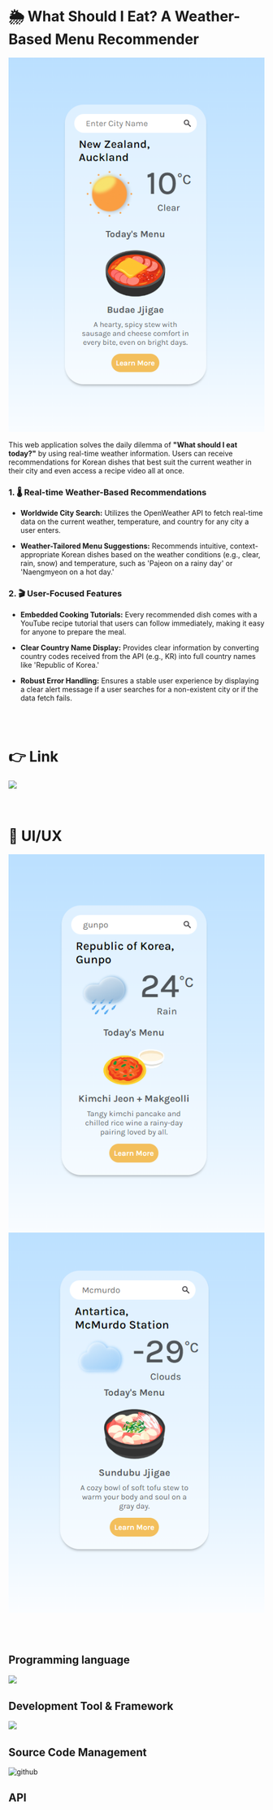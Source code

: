 # 🌦️ What Should I Eat? A Weather-Based Menu Recommender
![image](https://github.com/osy0602/weather-kmenu/blob/main/src/ui/clear10degree.png)

This web application solves the daily dilemma of **"What should I eat today?"** by using real-time weather information. Users can receive recommendations for Korean dishes that best suit the current weather in their city and even access a recipe video all at once.

### 1. 🌡️ Real-time Weather-Based Recommendations
- **Worldwide City Search:** Utilizes the OpenWeather API to fetch real-time data on the current weather, temperature, and country for any city a user enters.

- **Weather-Tailored Menu Suggestions:** Recommends intuitive, context-appropriate Korean dishes based on the weather conditions (e.g., clear, rain, snow) and temperature, such as 'Pajeon on a rainy day' or 'Naengmyeon on a hot day.'

### 2. 🎬 User-Focused Features
- **Embedded Cooking Tutorials:** Every recommended dish comes with a YouTube recipe tutorial that users can follow immediately, making it easy for anyone to prepare the meal.

- **Clear Country Name Display:** Provides clear information by converting country codes received from the API (e.g., KR) into full country names like 'Republic of Korea.'

- **Robust Error Handling:** Ensures a stable user experience by displaying a clear alert message if a user searches for a non-existent city or if the data fetch fails.

<br/>
<br/>

# 👉 Link
<a href = "https://weather-kmenu.vercel.app/">
<img src="https://img.shields.io/badge/click here-a374db?style=for-the-badge&logoColor=white"/>
</a>
<br/>

<br/>
<br/>

 

# 📝 UI/UX
![image](https://github.com/osy0602/weather-kmenu/blob/main/src/ui/rain24degree.png)
![image](https://github.com/osy0602/weather-kmenu/blob/main/src/ui/cloudcold.png)


<br/>
<br/>

## Programming language

<img src="https://img.shields.io/badge/JavaScript-F7DF1E?style=for-the-badge&logo=javascript&logoColor=black"/>
<br/>

## Development Tool & Framework
<img src="https://img.shields.io/badge/React+Vite-61DAFB?style=for-the-badge&logo=React&logoColor=white"/>
<br/>


## Source Code Management
<img alt="github" src="https://img.shields.io/badge/Github-000000?style=for-the-badge&logo=github&logoColor=white"> 
<br/>


## API

<img alt="" src="https://img.shields.io/badge/OpenWeather-dc381f?style=for-the-badge">


<br/>
<br/>
<br/>



